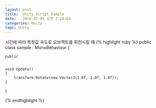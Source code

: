 ```yaml
---
layout: post
title:  Unity Script Sample
date:   2016-07-05 오전 7:24:03 
categories: Unity
tags: Unity
---
```


시간에 따라 특정값 속도로 오브젝트를 회전시킬 때
{% highlight ruby %}
public class sample : MonoBehaviour
{

	public 


    void Update()
    {
        transform.Rotate(new Vector3(1.0f, 1.0f, 1.0f));
    }

}

{% endhighlight %}

